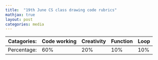 ```yaml
---
title:  "19th June CS class drawing code rubrics"
mathjax: true
layout: post
categories: media
---
```


|Catagories:     |Code working|Creativity|Function|Loop|
|-----------|------------|----------|--------|----|
|Percentage: |60%         |20%       |10%     |10% | 
